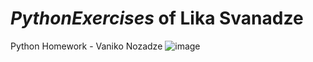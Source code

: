 # _PythonExercises_ of Lika Svanadze
Python Homework - Vaniko Nozadze
![image](https://user-images.githubusercontent.com/115501603/226164248-08533cce-c190-4783-9192-7a9af681be0f.png)
